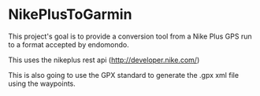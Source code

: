 NikePlusToGarmin
================

This project's goal is to provide a conversion tool from a Nike Plus GPS run to a format accepted by endomondo.  

This uses the nikeplus rest api (http://developer.nike.com/)

This is also going to use the GPX standard to generate the .gpx xml file using the waypoints.
